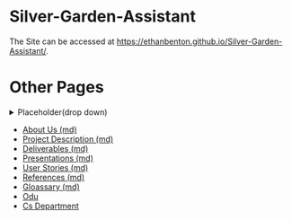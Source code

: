 # Silver-Garden-Assistant

 The Site can be accessed at 
 <https://ethanbenton.github.io/Silver-Garden-Assistant/>.

 # Other Pages

<details>
  <summary>Placeholder(drop down)</summary>

    idk how links work here

</details>

  - [About Us (md)](about_us)
  - [Project Description (md)](Project_Description)
  - [Deliverables (md)](Deliverables)
  - [Presentations (md)](presentations)
  - [User Stories (md)](User_Stories)
  - [References (md)](References)
  - [Gloassary (md)](Glossary)
  - [Odu](https://www.odu.edu/)
  - [Cs Department](https://www.odu.edu/computer-science)
  
